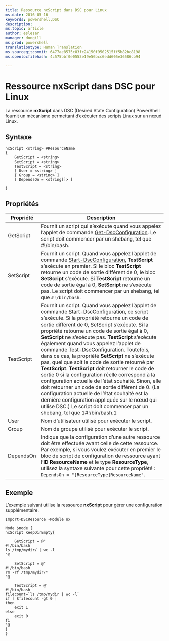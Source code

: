 ```yaml
---
title: Ressource nxScript dans DSC pour Linux
ms.date: 2016-05-16
keywords: powershell,DSC
description: 
ms.topic: article
author: eslesar
manager: dongill
ms.prod: powershell
translationtype: Human Translation
ms.sourcegitcommit: 6477ae8575c83fc24150f9502515ff5b82bc8198
ms.openlocfilehash: 4c575bbf0e0553e19e56bcc6edd605e36586cb94

---
```


# Ressource nxScript dans DSC pour Linux

La ressource **nxScript** dans DSC (Desired State Configuration) PowerShell fournit un mécanisme permettant d’exécuter des scripts Linux sur un nœud Linux.

## Syntaxe

```
nxScript <string> #ResourceName
{
    GetScript = <string>
    SetScript = <string>
    TestScript = <string>
    [ User = <string> ]
    { Group = <string> ]
    [ DependsOn = <string[]> ]

}
```

## Propriétés

|  Propriété |  Description | 
|---|---|
| GetScript| Fournit un script qui s’exécute quand vous appelez l’applet de commande [Get-DscConfiguration](https://technet.microsoft.com/en-us/library/dn521625.aspx). Le script doit commencer par un shebang, tel que #!/bin/bash.| 
| SetScript| Fournit un script. Quand vous appelez l’applet de commande [Start-DscConfiguration](https://technet.microsoft.com/en-us/library/dn521623.aspx), **TestScript** s’exécute en premier. Si le bloc **TestScript** retourne un code de sortie différent de 0, le bloc **SetScript** s’exécute. Si **TestScript** retourne un code de sortie égal à 0, **SetScript** ne s’exécute pas. Le script doit commencer par un shebang, tel que `#!/bin/bash`.| 
| TestScript| Fournit un script. Quand vous appelez l’applet de commande [Start-DscConfiguration](https://technet.microsoft.com/en-us/library/dn521623.aspx), ce script s’exécute. Si la propriété retourne un code de sortie différent de 0, SetScript s’exécute. Si la propriété retourne un code de sortie égal à 0, **SetScript** ne s’exécute pas. **TestScript** s’exécute également quand vous appelez l’applet de commande [Test-DscConfiguration](https://technet.microsoft.com/en-us/library/dn407382.aspx). Toutefois, dans ce cas, la propriété **SetScript** ne s’exécute pas, quel que soit le code de sortie retourné par **TestScript**. **TestScript** doit retourner le code de sortie 0 si la configuration réelle correspond à la configuration actuelle de l’état souhaité. Sinon, elle doit retourner un code de sortie différent de 0. (La configuration actuelle de l’état souhaité est la dernière configuration appliquée sur le nœud qui utilise DSC.) Le script doit commencer par un shebang, tel que 1#!/bin/bash.1| 
| User| Nom d’utilisateur utilisé pour exécuter le script.| 
| Group| Nom de groupe utilisé pour exécuter le script.| 
| DependsOn | Indique que la configuration d’une autre ressource doit être effectuée avant celle de cette ressource. Par exemple, si vous voulez exécuter en premier le bloc de script de configuration de ressource ayant l’**ID** **ResourceName** et le type **ResourceType**, utilisez la syntaxe suivante pour cette propriété : `DependsOn = "[ResourceType]ResourceName"`.| 

## Exemple

L’exemple suivant utilise la ressource **nxScript** pour gérer une configuration supplémentaire.

```
Import-DSCResource -Module nx 

Node $node {
nxScript KeepDirEmpty{

    GetScript = @"
#!/bin/bash
ls /tmp/mydir/ | wc -l
"@

    SetScript = @"
#!/bin/bash
rm -rf /tmp/mydir/*
"@

    TestScript = @'
#!/bin/bash
filecount=`ls /tmp/mydir | wc -l`
if [ $filecount -gt 0 ]
then
    exit 1
else
    exit 0
fi
'@
} 
}
```




<!--HONumber=Jun16_HO4-->


